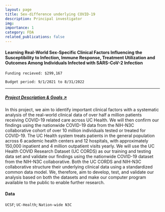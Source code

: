 ```yaml
---
layout: page
title: Sex-difference underlying COVID-19
description: Principal investigator
img:
importance: 1
category: FDA
related_publications: false
---
```


#### Learning Real-World Sex-Specific Clinical Factors Influencing the Susceptibility to Infection, Immune Response, Treatment Utilization and Outcomes Among Individuals Infected with SARS-CoV-2 Infection

`Funding recieved: $299,167`

`Budget period: 9/1/2021 to 8/31/2022`

---

##### [Project Description & Goals **↗**](https://www.fda.gov/science-research/advancing-regulatory-science/learning-real-world-sex-specific-clinical-factors-influencing-susceptibility-infection-immune)

In this project, we aim to identify important clinical factors with a systematic analysis of the real-world clinical data of over half a million patients receiving COVID-19 related care across UC Health. We will then confirm our findings using the nationwide COVID-19 data from the NIH-N3C collaborative cohort of over 10 million individuals tested or treated for COVID-19. The UC Health system treats patients in the general population across 6 academic health centers and 12 hospitals, with approximately 150,000 inpatient and 4 million outpatient visits yearly. We will use the UC Health COVID Research Dataset (UC CORDS) as our training and testing data set and validate our findings using the nationwide COVID-19 dataset from the NIH-N3C collaborative. Both the UC CORDS and NIH-N3C collaborative structure their underlying clinical data using a standardized common data model. We, therefore, aim to develop, test, and validate our analysis based on both the datasets and make our computer program available to the public to enable further research.

#### Data

`UCSF`; `UC-Health`; `Nation-wide N3C`
